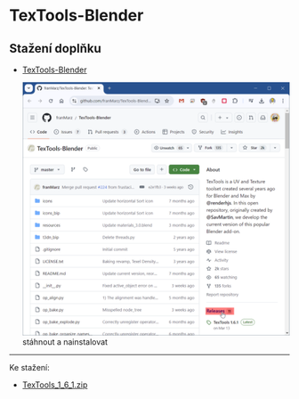 # TexTools-Blender

## Stažení doplňku

- [TexTools-Blender](https://github.com/franMarz/TexTools-Blender)

  ![TexTools-Blender_GitHub](TexTools-Blender_GitHub.png)
  stáhnout a nainstalovat

---

Ke stažení:
- [TexTools_1_6_1.zip](https://github.com/franMarz/TexTools-Blender/releases/latest)
